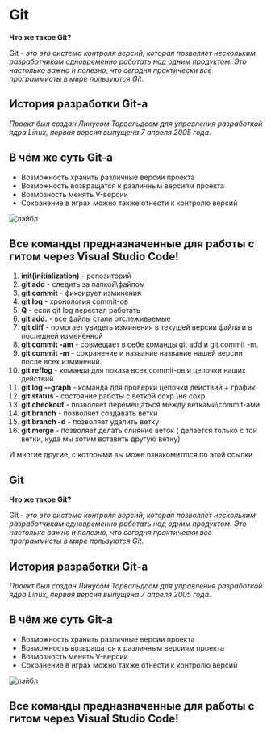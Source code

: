 # **Git**

**Что же такое Git?**

Git - *это это система контроля версий, которая позволяет нескольким разработчикам одновременно работать над одним продуктом. Это настолько важно и полезно, что сегодня практически все программисты в мире пользуются Git.*

## **История разработки Git-а**

 *Проект был создан Линусом Торвальдсом для управления разработкой ядра Linux, первая версия выпущена 7 апреля 2005 года.*

## **В чём же суть  Git-а**

* Возможность хранить различные версии проекта
* Возможность возвращатся к различным версиям проекта
* Возмозность менять V-версии
* Сохранение в играх можно также отнести к контролю версий

![лэйбл](111.jpeg)

## **Все команды предназначенные для работы с гитом через Visual Studio Code!**
1. **init(initialization)** - репозиторий 
2. **git add** - следить за папкой\файлом
3. **git commit** - фиксирует изминения
4. **git log** - хронология commit-ов
5. **Q** - если git log перестал работать
6. **git add.** - все файлы стали отслеживаемые
7. **git diff** - помогает увидеть изминения в текущей версии файла и в последней изменённой
8. **git commit -am** - cовмещает в себе команды git add и git commit -m.
9. **git commit -m** - сохранение и название название нашей версии после всех изминений.
10. **git reflog** - команда для показа всех commit-ов и цепочки наших действий
11. **git log --graph** - команда для проверки цепочки действий + график
12. **git status** - состояние работы с веткой сохр.\не сохр.
13. **git checkout** - позволяет перемещаться между ветками\commit-ами
14. **git branch** - позволяет создавать ветки
15. **git branch -d** - позволяет удалить ветку
16. **git merge** - позволяет делать слияние веток ( делается только с той ветки, куда мы хотим вставить другую ветку)

И многие другие, с которыми вы може ознакомитmся по этой ссылки
##
##
##
##
## **Git**

**Что же такое Git?**

Git - *это это система контроля версий, которая позволяет нескольким разработчикам одновременно работать над одним продуктом. Это настолько важно и полезно, что сегодня практически все программисты в мире пользуются Git.*

## **История разработки Git-а**

 *Проект был создан Линусом Торвальдсом для управления разработкой ядра Linux, первая версия выпущена 7 апреля 2005 года.*

##  **В чём же суть  Git-а**

* Возможность хранить различные версии проекта
* Возможность возвращатся к различным версиям проекта
* Возмозность менять V-версии
* Сохранение в играх можно также отнести к контролю версий

![лэйбл](111.jpeg)

## **Все команды предназначенные для работы с гитом через Visual Studio Code!**

##
##
##
##
##
